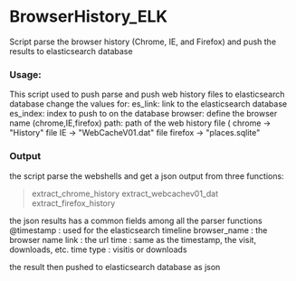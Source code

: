# BrowserHistory_ELK
Script parse the browser history (Chrome, IE, and Firefox) and push the results to elasticsearch database



### Usage: 
This script used to push parse and push web history files to elasticsearch database
change the values for:
es_link: link to the elasticsearch database
es_index: index to push to on the database
browser: define the browser name (chrome,IE,firefox)
path: path of the web history file (
	chrome 	-> "History" file
	IE 		-> "WebCacheV01.dat" file
	firefox -> "places.sqlite"


### Output

the script parse the webshells and get a json output from three functions:
>
> extract_chrome_history
> extract_webcachev01_dat
> extract_firefox_history
> 

the json results has a common fields among all the parser functions
@timestamp    : used for the elasticsearch timeline
browser_name  : the browser name 
link          : the url
time          : same as the timestamp, the visit, downloads, etc. time
type          : visitis or downloads

the result then pushed to elasticsearch database as json
